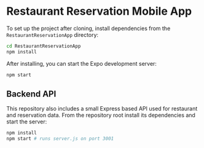# Restaurant Reservation Mobile App

To set up the project after cloning, install dependencies from the `RestaurantReservationApp` directory:

```bash
cd RestaurantReservationApp
npm install
```

After installing, you can start the Expo development server:

```bash
npm start
```

## Backend API

This repository also includes a small Express based API used for restaurant and reservation data. From the repository root install its dependencies and start the server:

```bash
npm install
npm start # runs server.js on port 3001
```

